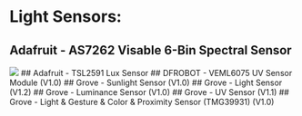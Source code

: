 # Light Sensors:
## Adafruit - AS7262 Visable 6-Bin Spectral Sensor

<img src="https://cdn-shop.adafruit.com/970x728/3779-03.jpg">
## Adafruit - TSL2591 Lux Sensor
## DFROBOT - VEML6075 UV Sensor Module (V1.0)
## Grove - Sunlight Sensor (V1.0)
## Grove - Light Sensor (V1.2)
## Grove - Luminance Sensor (V1.0)
## Grove - UV Sensor (V1.1)
## Grove - Light & Gesture & Color & Proximity Sensor (TMG39931) (V1.0)
